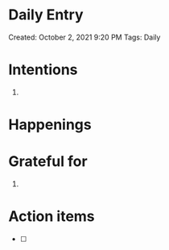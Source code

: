 # Daily Entry

Created: October 2, 2021 9:20 PM
Tags: Daily

# Intentions

1. 

# Happenings

# Grateful for

1. 

# Action items

- [ ]